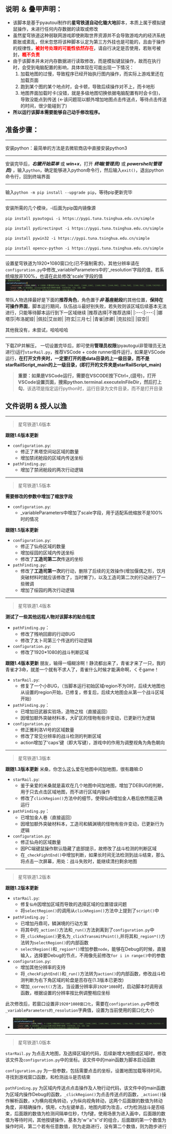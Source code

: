 ## 说明 ＆ 叠甲声明：
* 该脚本是基于pyautoui制作的**星穹铁道自动化锄大地**脚本，本质上属于模拟键鼠操作，未进行任何内存数据的读取或修改
* 虽然星穹铁道这种弱联网游戏即使刷取世界资源并不会导致游戏内的经济系统膨胀或紊乱，但米忽悠将该种脚本认定为第三方外挂也是可能的，且由于操作的规律性，**<font color=red>被封号处理的可能性依然存在</font>**，请自行决定是否使用，若账号被封，**<font color=red>概不负责</font>**
* 由于该脚本并未对内存数据进行读取修改，而是模拟键鼠操作，故而在执行时，会受到电脑配置的影响，具体体现在可能出现一下情况：
    1. 加载地图的过慢，导致程序已经开始执行图内操作，而实际上游戏里还在加载页面
    2. 跑到某个图的某个地点时，会卡顿，导致后续操作对不上，而卡地形
    3. 地图界面加载时卡(没错，就是多级地图切换依据电脑配置有时会卡住)，导致没能点到传送 (←该问题现以额外增加地图点击传送点，等待点击传送的时间，很少能碰到了)
* **所以运行该脚本需要能够自己动手修改程序。**

## 准备步骤：
***
安装python：最简单的方法是去微软商店中直接安装python3

***
安装完毕后，***右键开始菜单*** 或 ***win+x***，打开 ***终端(管理员)*** 或 ***powershell(管理员)*** ，输入`python`，确定能够进入python命令行，然后输入`exit()`，退出python命令行，回到终端界面

***
输入`python -m pip install --upgrade pip`，等待pip更新完毕

***
安装所需的几个模块，-i后面为pip国内镜像源

`pip install pyautogui -i https://pypi.tuna.tsinghua.edu.cn/simple`

`pip install pydirectinput -i https://pypi.tuna.tsinghua.edu.cn/simple` 

`pip install pywin32 -i https://pypi.tuna.tsinghua.edu.cn/simple` 

`pip install opencv-python -i https://pypi.tuna.tsinghua.edu.cn/simple`
***
设置星穹铁道为1920*1080窗口化(已不强制需求)，其他分辨率请在`configuration.py`中修改_variableParameters中的‘_resolution’字段的值，若系统缩放非100%，也请在此处修改'scale'字段的值
![修改分辨率，系统缩放](data/README/resolution.png)

带队人物选择最好是下面的**推荐角色**，角色置于***非* 基座舱段**的其他位置，**保持在可操作界面**，脚本运行期间，队伍战斗最好别失败，若失败则该区域后续基本无法进行，只能等待脚本运行到下一区域继续
|推荐选择|不推荐选择|
|:---:|:---:|
|娜塔莎|布洛妮娅|
|佩拉|艾丝妲|
|符玄|三月七|
|青雀|彦卿|
|克拉拉||
|驭空||

其他我没有，未尝试，哈哈哈哈
***
下载ZIP并解压，
一切设置完毕后，即可使用**管理员权限**(pyautogui非管理员无法进行)运行`starRail.py`，推荐VSCode + code runner插件运行，如果是VSCode运行，**在打开文件夹时，一定要打开的是data目录的上一级目录，而不是starRailScript_main的上一级目录，(即打开的文件夹是starRailScript_main)**

>**重要：如果是VSCode运行，需要在VSCODE按下Ctrl+,(逗号)，打开VSCode设置页面，搜索python.terminal.executeInFileDir，然后打上勾**，该选项是指定运行python时，运行目录为文件目录，而不是打开目录

## 文件说明 & 授人以渔
***
>星穹铁道1.6版本

**跟随1.6版本更新**
* `configuration.py`:
    * 修正了黑塔空间站区域的数量
    * 增加禁闭舱段的区域内传送坐标
* `pathFinding.py`:
    * 增加了禁闭舱段的两次行动逻辑



***
>星穹铁道1.5版本

**需要修改的参数中增加了缩放字段**
* `configuration.py`:
    * _variableParameters中增加了scale字段，用于适配系统缩放不是100%时的情况

**跟随1.5版本更新**
* `configuration.py`:
    * 修正了仙舟区域的数量
    * 增加绥园的区域内传送坐标
    * 修改了**工造司第二次**传送的坐标
* `pathFinding.py`:
    * 修改了**工造司第一次**的行动，删除了后续的无效操作(增加偃偶之形，饮月突破材料时就应该修改了，当时懒了)，以及工造司第二次的行动进行了一些微调
    * 增加了绥园的两次行动逻辑



***
>星穹铁道1.4版本

**测试了一些其他远程人物对该脚本的贴合程度**
* `pathFinding.py`：
    * 修改了残响回廊的行动BUG
    * 修改了太卜司第三个传送的行动逻辑
* `configuration.py`:
    * 修改了1920*1080的战斗判断区域

**跟随1.4版本更新**
朋友，输得一塌糊涂啊！静流都出来了，青雀才来了一只，我的青雀才3命，就差一个就有不求人了，青雀什么时候才能满命啊，くそgame！
* `starRail.py`:
    * 修复了一个小BUG，（当脚本运行初始区域region不为0时，后续大地图也从设置的region开始，已修复，修复后，后续大地图会从第一个战斗区域开始）
* `pathFinding.py`：
    * 已增加旧武器实验场，造物之柱（直接返回）
    * 因增加额外突破材料本，大矿区的怪物有些许变动，已更新行为逻辑
* `configuration.py`:
    * 修正雅利洛Ⅵ号的区域数量
    * 修改了常见分辨率的战斗检测的判断区域
    * action增加了‘caps’键（即大写键），游戏中的作用为调整视角为角色朝向



***
>星穹铁道1.3版本

**跟随1.3版本更新**
米桑，你怎么这么爱在地图中间加地图，很有趣嘛:D
* `starRail.py`:
    * 鉴于亲爱的米桑就是喜欢在几个地图中间加地图，增加了DEBUG的判断，用于只去点击区域地图，而不进行区域内操作
    * 修改了`clickRegion()`方法中的细节，使得仙舟增加金人巷后依然能正确运行
* `pathFinding.py`：
    * 已增加金人巷（直接返回）
    * 因增加额外突破材料本，工造司和鳞渊境的怪物有些许变动，已更新行为逻辑
* `configuration.py`:
    * 修正仙舟的区域数量
    * 因PC端键鼠操作默认隐藏了底部提示，故修改了战斗检测的判断区域
    * 在`_checkFightEnd()`中增加判断，如果长时间无法检测到战斗结束，那么将点击一次屏幕，用处：战斗失败时，能继续清扫剩余地图



***
>星穹铁道1.2版本

**跟随1.2版本更新**
* `starRail.py`:
    * 修复`仙舟`因增加区域而导致的选择区域的位置错误问题
    * 将`selectRegion()`的调用从`clickRegion()`方法中上提到了`script()`中
* `pathFinding.py`：
    * 已增加丹鼎司，鳞渊境的行动方案
    * 将其中的`_action()`方法和`_run()`方法剥离到了`configuration.py`中
    * 将`_clickRegion()`更名为`_clickTransmitPoint()`,并将其和`_region*()`方法转为`selectRegion()`的内部函数
    * `selectRegion()`和`_region*()`增加参数`node`，能够在Debug的时候，直接输入，选择要Debug的节点，不用像先前修改`for i in range()`中的参数
* `configuration.py`:
    * 增加其他分辨率的支持
    * 将`_checkFightEnd()`和`_run()`方法转为`action()`的内部函数，修改战斗检测判断为右下角区域的轮盘是否存在(1.3版本已更改)
    * 增加`_correct()`方法，当设置分辨率非`1920*1080`时，启动脚本时调用该函数，根据设置的分辨率按比例调整相应坐标

此次修改后，若窗口设置非`1920*1080窗口化`，需要在`configuration.py`中修改`_variableParameters的_resolution`字典值，设置为当前使用的窗口化大小
* ![修改分辨率](data/README/resolution.png)



***
>星穹铁道1.0版本

`starRail.py` 为点击大地图，及选择区域的代码，后续新增大地图或区域时，修改该文件及`configuration.py`中的坐标。该文件中的main函数为脚本启动函数

`configuration.py` 为一些参数，包括需要点击的坐标，设置地图加载等待时间，寻找到游戏窗口函数，和检测战斗是否结束

`pathFinding.py` 为区域内传送点点击操作及人物行动代码，该文件中的main函数为区域内操作Debug的函数，`_clickRegion()`为点击传送点的函数，`_action()`操作解析函数，x为横向视角转动，y为纵向视角转动，这两个后面跟的数值为转动角度，非精确操作，慎用，c为左键单击，地图内即为攻击，cf为检测战斗是否结束，后面跟的数值为检测间隔单位秒，f为f键，使用场景为进入画中，后面跟的数值为等待时间，其他按键操作，基本为'w''a''s''d'的组合，后面跟的第一个数值为操作时间，第二个若有任意数值，则为走路进行，没有第二个数值，则为跑步进行
